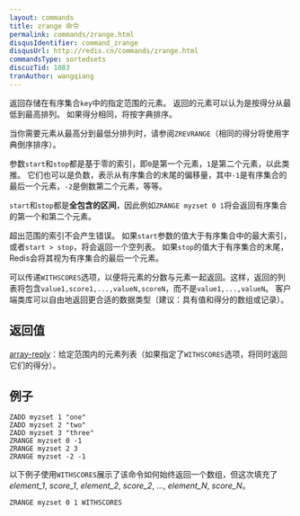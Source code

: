 ```yaml
---
layout: commands
title: zrange 命令
permalink: commands/zrange.html
disqusIdentifier: command_zrange
disqusUrl: http://redis.cn/commands/zrange.html
commandsType: sortedsets
discuzTid: 1083
tranAuthor: wangqiang
---
```


返回存储在有序集合`key`中的指定范围的元素。
返回的元素可以认为是按得分从最低到最高排列。
如果得分相同，将按字典排序。

当你需要元素从最高分到最低分排列时，请参阅`ZREVRANGE`（相同的得分将使用字典倒序排序）。

参数`start`和`stop`都是基于零的索引，即`0`是第一个元素，`1`是第二个元素，以此类推。
它们也可以是负数，表示从有序集合的末尾的偏移量，其中`-1`是有序集合的最后一个元素，`-2`是倒数第二个元素，等等。

`start`和`stop`都是**全包含的区间**，因此例如`ZRANGE myzset 0 1`将会返回有序集合的第一个和第二个元素。

超出范围的索引不会产生错误。
如果`start`参数的值大于有序集合中的最大索引，或者`start > stop`，将会返回一个空列表。
如果`stop`的值大于有序集合的末尾，Redis会将其视为有序集合的最后一个元素。

可以传递`WITHSCORES`选项，以便将元素的分数与元素一起返回。这样，返回的列表将包含`value1,score1,...,valueN,scoreN`，而不是`value1,...,valueN`。
客户端类库可以自由地返回更合适的数据类型（建议：具有值和得分的数组或记录）。

## 返回值

[array-reply](/topics/protocol.html#array-reply)：给定范围内的元素列表（如果指定了`WITHSCORES`选项，将同时返回它们的得分）。

## 例子

```cli
ZADD myzset 1 "one"
ZADD myzset 2 "two"
ZADD myzset 3 "three"
ZRANGE myzset 0 -1
ZRANGE myzset 2 3
ZRANGE myzset -2 -1
```

以下例子使用`WITHSCORES`展示了该命令如何始终返回一个数组，但这次填充了*element_1*, *score_1*, *element_2*, *score_2*, ..., *element_N*, *score_N*。

```cli
ZRANGE myzset 0 1 WITHSCORES
```
